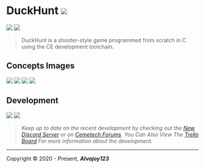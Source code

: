 # DuckHunt ![](https://i.imgur.com/spOGMMq.gif/)

![](https://img.shields.io/github/release/Overload02/DuckHunt) ![](https://img.shields.io/github/issues/Overload02/DuckHunt)

> DuckHunt is a shooter-style game programmed from scratch in C using the CE development toolchain.

## Concepts Images

![](https://i.imgur.com/NqsDMn6.png) ![](https://i.imgur.com/gFsHDo4.png)
![](https://i.imgur.com/saReUG8.png) ![](https://i.imgur.com/i0hTkjq.png)

## Development
![](https://i.imgur.com/tUiSMwF.png) ![](https://i.imgur.com/zt9trPT.png)

> *Keep up to date on the recent development by checking out the [New Discord Server](https://discord.gg/xyUZgnD4UJ "New Discord Server") or on [Cemetech Forums](https://www.cemetech.net/forum/viewtopic.php?t=15070 "Cemetech Forums"). You Can Also View The [Trello Board](https://trello.com/b/eYALDr4Q/xenon-development-c "Trello Board") For more information about the development.*

------------

 Copyright &copy; 2020 - Present, ***Alvajoy123***
